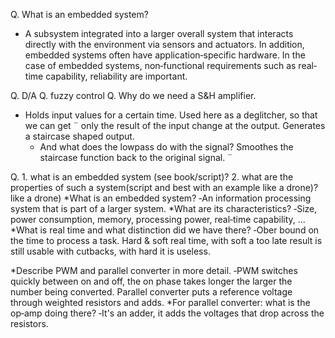 Q. What is an embedded system?
- A subsystem integrated into a larger overall 	system that interacts directly with the
environment via sensors and actuators. In addition, embedded systems often have
application‐specific hardware. In the case of embedded systems, non‐functional
requirements such as real‐time capability, reliability are important.

Q. D/A 
Q. fuzzy control
Q. Why do we need a S&H amplifier.
- Holds input values for a certain time. Used here as a deglitcher, so that we can get ¨
only the result of the input change at the output. Generates a staircase shaped
output.
	 - And what does the lowpass do with the signal?
	Smoothes the staircase function back to the original signal. ¨
	
Q. 1. what is an embedded system (see book/script)?
2. what are the properties of such a system(script and best with an example like a drone)?
like a drone)
*What is an embedded system?
‐An information processing system that is part of a larger system.
*What are its characteristics?
‐Size, power consumption, memory, processing power, real‐time capability, ...
*What is real time and what distinction did we have there?
‐Ober bound on the time to process a task. Hard & soft real time, with soft a too late result is still usable
with cutbacks, with hard it is useless.

*Describe PWM and parallel converter in more detail.
‐PWM switches quickly between on and off, the on phase takes longer the larger the number being
converted. Parallel converter puts a reference voltage through weighted resistors and adds.
*For parallel converter: what is the op‐amp doing there?
‐It's an adder, it adds the voltages that drop across the resistors.